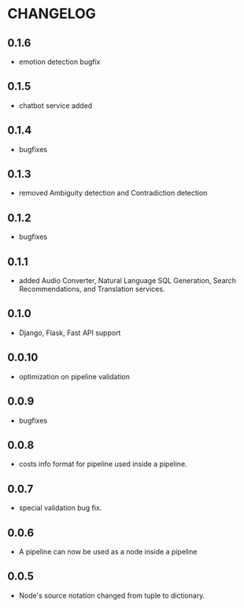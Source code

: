 # CHANGELOG


## 0.1.6
- emotion detection bugfix

## 0.1.5
- chatbot service added

## 0.1.4 
- bugfixes

## 0.1.3
- removed Ambiguity detection and Contradiction detection

## 0.1.2
- bugfixes

## 0.1.1
- added Audio Converter, Natural Language SQL Generation, Search Recommendations, and Translation services.

## 0.1.0
- Django, Flask, Fast API support

## 0.0.10
- optimization on pipeline validation

## 0.0.9
- bugfixes 

## 0.0.8
- costs info format for pipeline used inside a pipeline.

## 0.0.7
- special validation bug fix.

## 0.0.6
- A pipeline can now be used as a node inside a pipeline

## 0.0.5
- Node's source notation changed from tuple to dictionary.
